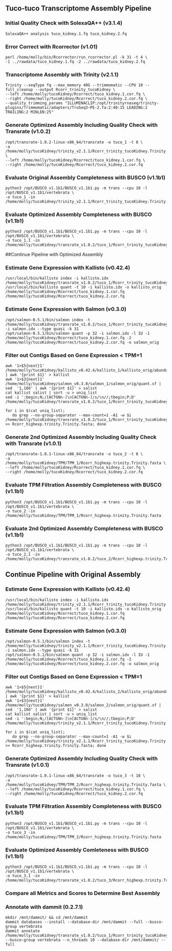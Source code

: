 ## Tuco-tuco Transcriptome Assembly Pipeline 

### Initial Quality Check with SolexaQA++ (v3.1.4)

```
SolexaQA++ analysis tuco_kidney.1.fq tuco_kidney.2.fq
```
### Error Correct with Rcorrector (v1.01)
```
perl /home/molly/bin/Rcorrector/run_rcorrector.pl -k 31 -t 4 \
-1 ../rawdata/tuco_kidney.1.fq -2 ../rawdata/tuco_kidney.2.fq
```
### Transcriptome Assembly with Trinity (v2.1.1) 
```
Trinity --seqType fq --max_memory 40G --trimmomatic --CPU 10 --full_cleanup --output Rcorr_trinity_tucoKidney \
--left /home/molly/tucoKidney/Rcorrect/tuco_kidney.1.cor.fq \
--right /home/molly/tucoKidney/Rcorrect/tuco_kidney.2.cor.fq \
--quality_trimming_params "ILLUMINACLIP:/opt/trinityrnaseq/trinity-plugins/Trimmomatic/adapters/TruSeq3-PE-2.fa:2:40:15 LEADING:2 TRAILING:2 MINLEN:25"
``` 
### Generate Optimized Assembly Including Quality Check with Transrate (v1.0.2)
```
/opt/transrate-1.0.2-linux-x86_64/transrate -o tuco_1 -t 8 \
-a /home/molly/tucoKidney/trinity_v2.1.1/Rcorr_trinity_tucoKidney.Trinity.fasta \
--left /home/molly/tucoKidney/Rcorrect/tuco_kidney.1.cor.fq \
--right /home/molly/tucoKidney/Rcorrect/tuco_kidney.2.cor.fq  
```
### Evaluate Original Assembly Completeness with BUSCO (v1.1b1)
```
python3 /opt/BUSCO_v1.1b1/BUSCO_v1.1b1.py -m trans --cpu 10 -l /opt/BUSCO_v1.1b1/vertebrata \
-o tuco_1 -in /home/molly/tucoKidney/trinity_v2.1.1/Rcorr_trinity_tucoKidney.Trinity.fasta
```
### Evaluate Optimized Assembly Completeness with BUSCO (v1.1b1)
```
python3 /opt/BUSCO_v1.1b1/BUSCO_v1.1b1.py -m trans --cpu 10 -l /opt/BUSCO_v1.1b1/vertebrata \
-o tuco_1.1 -in /home/molly/tucoKidney/transrate_v1.0.2/tuco_1/Rcorr_trinity_tucoKidney.Trinity/good.Rcorr_trinity_tucoKidney.Trinity.fasta
```
##Continue Pipeline with Optimized Assembly
### Estimate Gene Expression with Kallisto (v0.42.4) 
```
/usr/local/bin/kallisto index -i kallisto.idx /home/molly/tucoKidney/transrate_v1.0.2/tuco_1/Rcorr_trinity_tucoKidney.Trinity/good.Rcorr_trinity_tucoKidney.Trinity.fasta
/usr/local/bin/kallisto quant -t 10 -i kallisto.idx -o kallisto_orig /home/molly/tucoKidney/Rcorrect/tuco_kidney.1.cor.fq /home/molly/tucoKidney/Rcorrect/tuco_kidney.2.cor.fq
```
### Estimate Gene Expression with Salmon (v0.3.0)
```
/opt/salmon-0.5.1/bin/salmon index -t /home/molly/tucoKidney/transrate_v1.0.2/tuco_1/Rcorr_trinity_tucoKidney.Trinity/good.Rcorr_trinity_tucoKidney.Trinity.fasta -i salmon.idx --type quasi -k 31
/opt/salmon-0.5.1/bin/salmon quant -p 32 -i salmon.idx -l IU -1 /home/molly/tucoKidney/Rcorrect/tuco_kidney.1.cor.fq -2 /home/molly/tucoKidney/Rcorrect/tuco_kidney.2.cor.fq -o salmon_orig
```
### Filter out Contigs Based on Gene Expression < TPM=1 
```
awk '1>$5{next}1' /home/molly/tucoKidney/kallisto_v0.42.4/kallisto_1/kallisto_orig/abundance.tsv | awk '{print $1}' > kallist
awk '1>$3{next}1' /home/molly/tucoKidney/salmon_v0.3.0/salmon_1/salmon_orig/quant.sf | sed  '1,10d' | awk '{print $1}' > salist
cat kallist salist | sort -u > uniq_list
sed -i ':begin;N;/[ACTGNn-]\n[ACTGNn-]/s/\n//;tbegin;P;D' /home/molly/tucoKidney/transrate_v1.0.2/tuco_1/Rcorr_trinity_tucoKidney.Trinity/good.Rcorr_trinity_tucoKidney.Trinity.fasta

for i in $(cat uniq_list);
   do grep --no-group-separator --max-count=1 -A1 -w $i /home/molly/tucoKidney/transrate_v1.0.2/tuco_1/Rcorr_trinity_tucoKidney.Trinity/good.Rcorr_trinity_tucoKidney.Trinity.fasta >> Rcorr_highexp.trinity.Trinity.fasta; done
```

### Generate 2nd Optimized Assembly Including Quality Check with Transrate (v1.0.1)
```
/opt/transrate-1.0.1-linux-x86_64/transrate -o tuco_2 -t 8 \
-a /home/molly/tucoKidney/TPM/TPM_1/Rcorr_highexp.trinity.Trinity.fasta \
--left /home/molly/tucoKidney/Rcorrect/tuco_kidney.1.cor.fq \
--right /home/molly/tucoKidney/Rcorrect/tuco_kidney.2.cor.fq  

```

### Evaluate TPM Filtration Assembly Completeness with BUSCO (v1.1b1)
```
python3 /opt/BUSCO_v1.1b1/BUSCO_v1.1b1.py -m trans --cpu 10 -l /opt/BUSCO_v1.1b1/vertebrata \
-o tuco_2 -in /home/molly/tucoKidney/TPM/TPM_1/Rcorr_highexp.trinity.Trinity.fasta 
```
### Evaluate 2nd Optimized Assembly Completeness with BUSCO (v1.1b1)
```
python3 /opt/BUSCO_v1.1b1/BUSCO_v1.1b1.py -m trans --cpu 10 -l /opt/BUSCO_v1.1b1/vertebrata \
-o tuco_2.1 -in /home/molly/tucoKidney/transrate_v1.0.2/tuco_2/Rcorr_highexp.trinity.Trinity/good.Rcorr_highexp.trinity.Trinity.fasta
```
## Continue Pipeline with Original Assembly
### Estimate Gene Expression with Kallisto (v0.42.4)
```
/usr/local/bin/kallisto index -i kallisto.idx /home/molly/tucoKidney/trinity_v2.1.1/Rcorr_trinity_tucoKidney.Trinity.fasta
/usr/local/bin/kallisto quant -t 10 -i kallisto.idx -o kallisto_orig /home/molly/tucoKidney/Rcorrect/tuco_kidney.1.cor.fq /home/molly/tucoKidney/Rcorrect/tuco_kidney.2.cor.fq
```
### Estimate Gene Expression with Salmon (v0.3.0)
```
/opt/salmon-0.5.1/bin/salmon index -t /home/molly/tucoKidney/trinity_v2.1.1/Rcorr_trinity_tucoKidney.Trinity.fasta -i salmon.idx --type quasi -k 31
/opt/salmon-0.5.1/bin/salmon quant -p 32 -i salmon.idx -l IU -1 /home/molly/tucoKidney/Rcorrect/tuco_kidney.1.cor.fq -2 /home/molly/tucoKidney/Rcorrect/tuco_kidney.2.cor.fq -o salmon_orig
```
### Filter out Contigs Based on Gene Expression < TPM=1
```
awk '1>$5{next}1' /home/molly/tucoKidney/kallisto_v0.42.4/kallisto_2/kallisto_orig/abundance.tsv | awk '{print $1}' > kallist
awk '1>$3{next}1' /home/molly/tucoKidney/salmon_v0.3.0/salmon_2/salmon_orig/quant.sf | sed  '1,10d' | awk '{print $1}' > salist
cat kallist salist | sort -u > uniq_list
sed -i ':begin;N;/[ACTGNn-]\n[ACTGNn-]/s/\n//;tbegin;P;D' /home/molly/tucoKidney/trinity_v2.1.1/Rcorr_trinity_tucoKidney.Trinity.fasta

for i in $(cat uniq_list);
   do grep --no-group-separator --max-count=1 -A1 -w $i /home/molly/tucoKidney/trinity_v2.1.1/Rcorr_trinity_tucoKidney.Trinity.fasta >> Rcorr_highexp.trinity.Trinity.fasta; done
```

### Generate Optimized Assembly Including Quality Check with Transrate (v1.0.1)
```
/opt/transrate-1.0.1-linux-x86_64/transrate -o tuco_3 -t 10 \
-a /home/molly/tucoKidney/TPM/TPM_2/Rcorr_highexp.trinity.Trinity.fasta \
--left /home/molly/tucoKidney/Rcorrect/tuco_kidney.1.cor.fq \
--right /home/molly/tucoKidney/Rcorrect/tuco_kidney.2.cor.fq 
```

### Evaluate TPM Filtration Assembly Completeness with BUSCO (v1.1b1)
```
python3 /opt/BUSCO_v1.1b1/BUSCO_v1.1b1.py -m trans --cpu 10 -l /opt/BUSCO_v1.1b1/vertebrata \
-o tuco_3 -in /home/molly/tucoKidney/TPM/TPM_2/Rcorr_highexp.trinity.Trinity.fasta 
```

### Evaluate Optimized Assembly Comleteness with BUSCO (v1.1b1)
```
python3 /opt/BUSCO_v1.1b1/BUSCO_v1.1b1.py -m trans --cpu 10 -l /opt/BUSCO_v1.1b1/vertebrata \
-o tuco_3.1 -in /home/molly/tucoKidney/transrate_v1.0.2/tuco_3/Rcorr_highexp.trinity.Trinity/good.Rcorr_highexp.trinity.Trinity.fasta
```

### Compare all Metrics and Scores to Determine Best Assembly

### Annotate with dammit (0.2.7.1)
```
mkdir /mnt/dammit/ && cd /mnt/dammit
dammit databases --install --database-dir /mnt/dammit --full --busco-group vertebrata
dammit annotate /home/molly/tucoKidney/transrate_v1.0.2/tuco_1/Rcorr_trinity_tucoKidney.Trinity/good.Rcorr_trinity_tucoKidney.Trinity.fasta --busco-group vertebrata --n_threads 10 --database-dir /mnt/dammit/ --full
```
